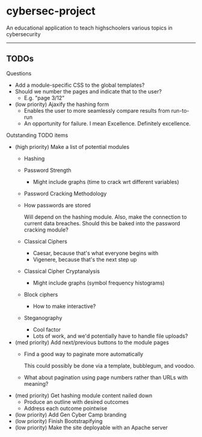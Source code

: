 # cybersec-project

An educational application to teach highschoolers various topics in cybersecurity

---

## TODOs

Questions

* Add a module-specific CSS to the global templates?
* Should we number the pages and indicate that to the user?
  * E.g. "page 3/12"
* (low priority) Ajaxify the hashing form
  * Enables the user to more seamlessly compare results from run-to-run
  * An opportunity for failure. I mean Excellence. Definitely excellence.

Outstanding TODO items

* (high priority) Make a list of potential modules
  * Hashing
  * Password Strength
    * Might include graphs (time to crack wrt different variables)
  * Password Cracking Methodology
  * How passwords are stored

    Will depend on the hashing module. Also, make the connection to current data breaches. Should
    this be baked into the password cracking module?
  * Classical Ciphers
    * Caesar, because that's what everyone begins with
    * Vigenere, because that's the next step up
  * Classical Cipher Cryptanalysis
    * Might include graphs (symbol frequency histograms)
  * Block ciphers
    * How to make interactive?
  * Steganography
    * Cool factor
    * Lots of work, and we'd potentially have to handle file uploads?
* (med priority) Add next/previous buttons to the module pages
  * Find a good way to paginate more automatically

    This could possibly be done via a template, bubblegum, and voodoo.
  * What about pagination using page numbers rather than URLs with meaning?
* (med priority) Get hashing module content nailed down
  * Produce an outline with desired outcomes
  * Address each outcome pointwise
* (low priority) Add Gen Cyber Camp branding
* (low priority) Finish Bootstrapifying
* (low priority) Make the site deployable with an Apache server
